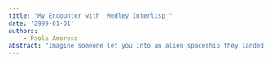 ```yaml
---
title: "My Encounter with _Medley Interlisp_"
date: '2999-01-01'
authors: 
    - Paolo Amoroso
abstract: "Imagine someone let you into an alien spaceship they landed in your backyard, sat you at the controls, and encouraged you to fly the ship..."
---
```


